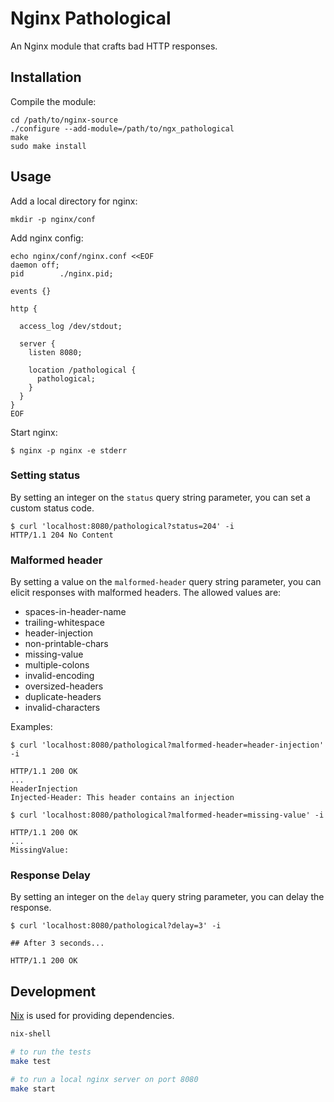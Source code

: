 # Nginx Pathological

An Nginx module that crafts bad HTTP responses.

## Installation

Compile the module:

```
cd /path/to/nginx-source
./configure --add-module=/path/to/ngx_pathological
make
sudo make install
```

## Usage

Add a local directory for nginx:

```
mkdir -p nginx/conf
```

Add nginx config:

```
echo nginx/conf/nginx.conf <<EOF
daemon off;
pid        ./nginx.pid;

events {}

http {

  access_log /dev/stdout;

  server {
    listen 8080;

    location /pathological {
      pathological;
    }
  }
}
EOF
```

Start nginx:

```
$ nginx -p nginx -e stderr
```

### Setting status

By setting an integer on the `status` query string parameter, you can set a custom status code.

```
$ curl 'localhost:8080/pathological?status=204' -i
HTTP/1.1 204 No Content
```

### Malformed header

By setting a value on the `malformed-header` query string parameter, you can elicit responses with malformed headers. The allowed values are:

- spaces-in-header-name
- trailing-whitespace
- header-injection
- non-printable-chars
- missing-value
- multiple-colons
- invalid-encoding
- oversized-headers
- duplicate-headers
- invalid-characters

Examples:

```
$ curl 'localhost:8080/pathological?malformed-header=header-injection' -i

HTTP/1.1 200 OK
...
HeaderInjection
Injected-Header: This header contains an injection
```

```
$ curl 'localhost:8080/pathological?malformed-header=missing-value' -i

HTTP/1.1 200 OK
...
MissingValue:
```

### Response Delay

By setting an integer on the `delay` query string parameter, you can delay the response.

```
$ curl 'localhost:8080/pathological?delay=3' -i

## After 3 seconds...

HTTP/1.1 200 OK
```

## Development

[Nix](https://nixos.org/download/) is used for providing dependencies.

```bash
nix-shell

# to run the tests
make test

# to run a local nginx server on port 8080
make start
```
